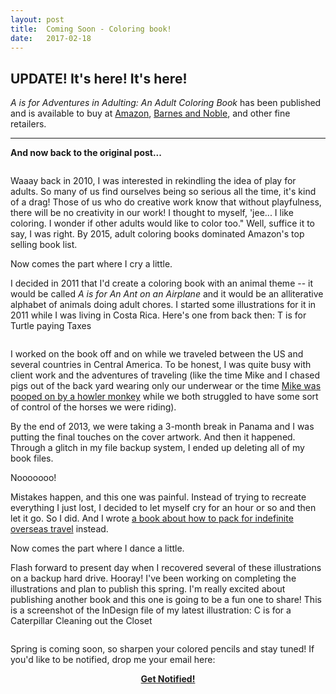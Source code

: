 ```yaml
---
layout: post
title:  Coming Soon - Coloring book!
date:   2017-02-18
---
```


<h2>UPDATE! It's here! It's here!</h2>
<i>A is for Adventures in Adulting: An Adult Coloring Book</i> has been published and is available to buy at <a href="https://smile.amazon.com/Adventures-Adulting-Adult-Coloring-Book/dp/1544191367/" target="_blank" rel="noopener noreferrer">Amazon</a>, <a href="https://www.barnesandnoble.com/w/a-is-for-adventures-in-adulting-anne-richardson/1126005330" target="_blank" rel="noopener noreferrer">Barnes and Noble</a>, and other fine retailers.

<hr />

<strong>And now back to the original post...</strong>

<img class="" src="http://localflavormarketing.com/wp-content/uploads/2017/02/colored-pages.jpg" alt="" />

Waaay back in 2010, I was interested in rekindling the idea of play for adults. So many of us find ourselves being so serious all the time, it's kind of a drag! Those of us who do creative work know that without playfulness, there will be no creativity in our work! I thought to myself, 'jee... I like coloring. I wonder if other adults would like to color too." Well, suffice it to say, I was right. By 2015, adult coloring books dominated Amazon's top selling book list.

Now comes the part where I cry a little.

I decided in 2011 that I'd create a coloring book with an animal theme -- it would be called <em>A is for An Ant on an Airplane</em> and it would be an alliterative alphabet of animals doing adult chores. I started some illustrations for it in 2011 while I was living in Costa Rica. Here's one from back then: T is for Turtle paying Taxes

<img class="aligncenter size-medium wp-image-1089" src="http://localflavormarketing.com/wp-content/uploads/2017/02/turtle-2011-600x628.png" alt="" />

I worked on the book off and on while we traveled between the US and several countries in Central America. To be honest, I was quite busy with client work and the adventures of traveling (like the time Mike and I chased pigs out of the back yard wearing only our underwear or the time <a href="http://viajaryamar.com/2012/02/12/horsey-want-a-carrot/" target="_blank" rel="noopener noreferrer">Mike was pooped on by a howler monkey</a> while we both struggled to have some sort of control of the horses we were riding).

By the end of 2013, we were taking a 3-month break in Panama and I was putting the final touches on the cover artwork. And then it happened. Through a glitch in my file backup system, I ended up deleting all of my book files.

Nooooooo!

Mistakes happen, and this one was painful. Instead of trying to recreate everything I just lost, I decided to let myself cry for an hour or so and then let it go. So I did. And I wrote <a href="https://www.amazon.com/Modern-Nomads-Backpack-Packing-Travel-ebook/dp/B00II2O31E" target="_blank" rel="noopener noreferrer">a book about how to pack for indefinite overseas travel</a> instead.

Now comes the part where I dance a little.

Flash forward to present day when I recovered several of these illustrations on a backup hard drive. Hooray! I've been working on completing the illustrations and plan to publish this spring. I'm really excited about publishing another book and this one is going to be a fun one to share! This is a screenshot of the InDesign file of my latest illustration: C is for a Caterpillar Cleaning out the Closet

<img class="aligncenter size-large wp-image-1091" src="http://localflavormarketing.com/wp-content/uploads/2017/02/caterpillar-indesign-980x617.png" alt="" />

Spring is coming soon, so sharpen your colored pencils and stay tuned! If you'd like to be notified, drop me your email here:
<p style="text-align: center;"><a href="http://tinyurl.com/annecolors"><strong>Get Notified!</strong></a></p>
&nbsp;
